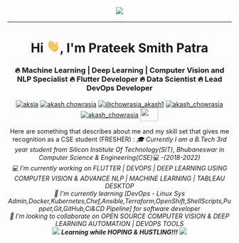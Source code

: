 <p align="center">
  <img src="https://media-exp3.licdn.com/dms/image/C4E16AQHFKI7PGOTu4Q/profile-displaybackgroundimage-shrink_350_1400/0/1623044885169?e=1630540800&v=beta&t=LjJtJKCUUvm7qfsymcHx2cqfnfLNmCu2dUl_e9lBKXg" height="200"/>
</p>
<hr>
<h1 align="center">Hi <img src="https://raw.githubusercontent.com/ABSphreak/ABSphreak/master/gifs/Hi.gif" width="30px">, I'm Prateek Smith Patra</h1>
<h3 align="center">🔥 Machine Learning | Deep Learning | Computer Vision and NLP Specialist 🔥 Flutter Developer 🔥 Data Scientist 🔥 Lead DevOps Developer</h3>
<p align="center">
<a href="https://www.linkedin.com/in/aksia/" target="blank"><img align="center" src="https://cdn.jsdelivr.net/npm/simple-icons@3.0.1/icons/linkedin.svg" alt="aksia" height="30" width="40" /></a>
<a href="https://www.facebook.com/akash.chowrasia.908/" target="blank"><img align="center" src="https://cdn.jsdelivr.net/npm/simple-icons@3.0.1/icons/facebook.svg" alt="akash chowrasia" height="30" width="40" /></a>
<a href="https://www.hackerrank.com/@chowrasia_akash1" target="blank"><img align="center" src="https://cdn.jsdelivr.net/npm/simple-icons@3.0.1/icons/hackerrank.svg" alt="@chowrasia_akash1" height="30" width="40" /></a>
<a href="https://leetcode.com/Akash_Chowrasia/" target="blank"><img align="center" src="https://cdn.jsdelivr.net/npm/simple-icons@3.0.1/icons/leetcode.svg" alt="akash_chowrasia" height="30" width="40" /></a>
<a href="https://auth.geeksforgeeks.org/user/akash_chowrasia/profile" target="blank"><img align="center" src="https://cdn.jsdelivr.net/npm/simple-icons@3.0.1/icons/geeksforgeeks.svg" alt="akash_chowrasia" height="30" width="40" /></a>
 <a href = "mailto: chowrasia.akash08@gmail.com"><img align="center" src="https://simpleicons.org/icons/gmail.svg" height="30" width="40" /></a>
</p>
</p>



<p align="center">
Here are something that describes about me and my skill set that gives me recognition as a CSE student (FRESHER) :
  <em>
    🎓 Currently I am a B.Tech 3rd year student from Silicon Institute Of Technology(SIT), Bhubaneswar in Computer Science & Engineering(CSE)💻 -(2018-2022) <br>
    <em>💻 I’m currently working on FLUTTER | DEVOPS | DEEP LEARNING USING COMPUTER VISION & ADVANCE NLP | MACHINE LEARNING | TABLEAU DESKTOP</em><br>
    <em>🌱 I’m currently learning [DevOps - Linux Sys Admin,Docker,Kubernetes,Chef,Ansible,Terraform,OpenShift,ShellScripts,Puppet,Git,GitHub,Ci&CD Pipeline] for software developer</em><br>
    <em>👯 I’m looking to collaborate on OPEN SOURCE COMPUTER VISION & DEEP LEARNING AUTOMATION | DEVOPS TOOLS </em>
  </em> 
  <br>
  <img src="https://media.giphy.com/media/VgCDAzcKvsR6OM0uWg/giphy.gif" width="50" /> <b><i>Learning while HOPING & HUSTLING!!!</i></b> <img src="https://media.giphy.com/media/7j2hfyeVcDtf2/giphy.gif" width="50" />
</p>


